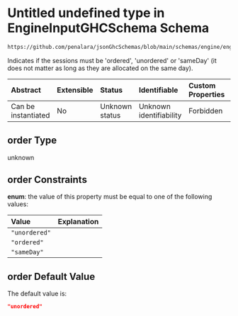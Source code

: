 # Untitled undefined type in EngineInputGHCSchema Schema

```txt
https://github.com/penalara/jsonGhcSchemas/blob/main/schemas/engine/engineSpecification.schema.json#/properties/sessions/items/properties/sessionRelations/properties/consecutiveGroup/properties/order
```

Indicates if the sessions must be 'ordered', 'unordered' or 'sameDay'  (it does not matter as long as they are allocated on the same day).

| Abstract            | Extensible | Status         | Identifiable            | Custom Properties | Additional Properties | Access Restrictions | Defined In                                                                                               |
| :------------------ | :--------- | :------------- | :---------------------- | :---------------- | :-------------------- | :------------------ | :------------------------------------------------------------------------------------------------------- |
| Can be instantiated | No         | Unknown status | Unknown identifiability | Forbidden         | Allowed               | none                | [engineSpecification.schema.json\*](../../../out/engineSpecification.schema.json "open original schema") |

## order Type

unknown

## order Constraints

**enum**: the value of this property must be equal to one of the following values:

| Value         | Explanation |
| :------------ | :---------- |
| `"unordered"` |             |
| `"ordered"`   |             |
| `"sameDay"`   |             |

## order Default Value

The default value is:

```json
"unordered"
```
